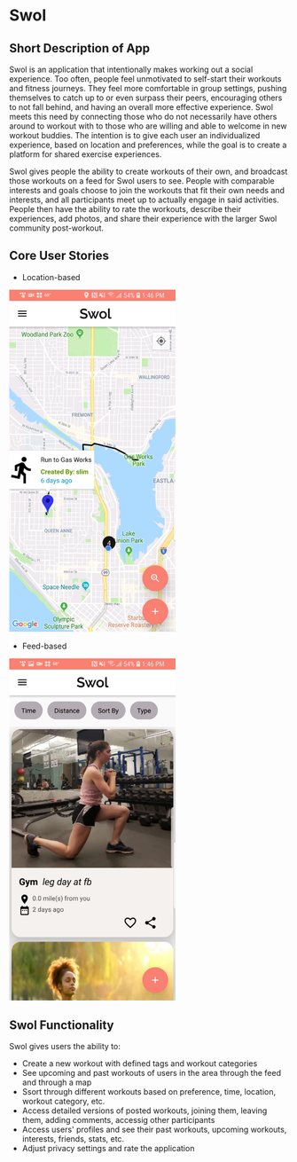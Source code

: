 # Swol

## Short Description of App

Swol is an application that intentionally makes working out a social experience. Too often, people feel unmotivated to self-start their workouts and fitness journeys. They feel more comfortable in group settings, pushing themselves to catch up to or even surpass their peers, encouraging others to not fall behind, and having an overall more effective experience. Swol meets this need by connecting those who do not necessarily have others around to workout with to those who are willing and able to welcome in new workout buddies. The intention is to give each user an individualized experience, based on location and preferences, while the goal is to create a platform for shared exercise experiences.

Swol gives people the ability to create workouts of their own, and broadcast those workouts on a feed for Swol users to see. People with comparable interests and goals choose to join the workouts that fit their own needs and interests, and all participants meet up to actually engage in said activities. People then have the ability to rate the workouts, describe their experiences, add photos, and share their experience with the larger Swol community post-workout.

## Core User Stories

* Location-based

<img src=https://github.com/TeamNona/swol/blob/master/swol-map.jpg width="300">

* Feed-based
<img src=https://github.com/TeamNona/swol/blob/master/swol-feed.jpg width="300">


## Swol Functionality
Swol gives users the ability to:
* Create a new workout with defined tags and workout categories
* See upcoming and past workouts of users in the area through the feed and through a map
* Ssort through different workouts based on preference, time, location, workout category, etc.
* Access detailed versions of posted workouts, joining them, leaving them, adding comments, accessig other participants
* Access users' profiles and see their past workouts, upcoming workouts, interests, friends, stats, etc.
* Adjust privacy settings and rate the application

